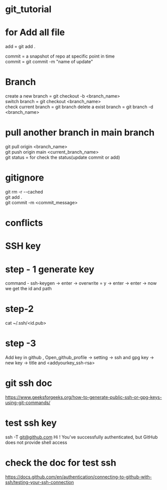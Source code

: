# git_tutorial

# for Add all file
add = git add . </br>

commit = a snapshot of repo at specific point in time </br>
commit = git commit -m "name of update"


# Branch

create a new branch = git checkout -b <branch_name> </br>
switch branch = git checkout <branch_name> </br>
check current branch = git branch
delete a exist branch = git branch -d <branch_name> </br>

# pull another branch in main branch 
git pull origin <branch_name> </br>
git push origin main <current_branch_name> </br>
git status = for check the status(update commit or add) </br>

# gitignore
git rm -r --cached </br>
git add . </br>
git commit -m <commit_message>

# conflicts

# SSH key

# step - 1 generate key
command - ssh-keygen -> enter -> overwrite = y -> enter -> enter -> now we get the id and path 

#  step-2 
cat ~/.ssh/<id.pub>

# step -3
Add key in github , Open_github_profile -> setting -> ssh and gpg key -> new key -> title and <addyourkey_ssh-rsa>


# git ssh doc 
https://www.geeksforgeeks.org/how-to-generate-public-ssh-or-gpg-keys-using-git-commands/

# test ssh key
ssh -T git@github.com
Hi <name>! You've successfully authenticated, but GitHub does not provide shell access 

# check the doc for test ssh
https://docs.github.com/en/authentication/connecting-to-github-with-ssh/testing-your-ssh-connection